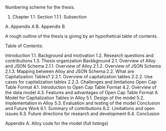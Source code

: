 Numbering scheme for the thesis.

1. Chapter
1.1. Section
1.1.1. Subsection

A. Appendix A
B. Appendix B

A rough outline of the thesis is giving by an hypothetical table of contents.

Table of Contents:

Introduction
1.1. Background and motivation
1.2. Research questions and contributions
1.3. Thesis organization
Backkground
2.1. Overview of Alloy and JSON Schema
2.1.1. Overview of Alloy
2.1.2. Overview of JSON Schema
2.1.3. Mapping between Alloy and JSON Schema
2.2. What are Capitalization Tables?
2.2.1. Overview of capitalization tables
2.2.2. Use cases for capitalization tables
2.2.3. Challenges and limitations
Open Cap Table Format
4.1. Introduction to Open Cap Table Format
4.2. Overview of the data model
4.3. Features and advantages of Open Cap Table Format
A Model for Capitalization Tables in Alloy
5.1. Design of the model
5.2. Implementation in Alloy
5.3. Evaluation and testing of the model
Conclusion and Future Work
6.1. Summary of contributions
6.2. Limitations and open issues
6.3. Future directions for research and development
6.4. Conclusion

Appendix
A. Alloy code for the model (full listings)
